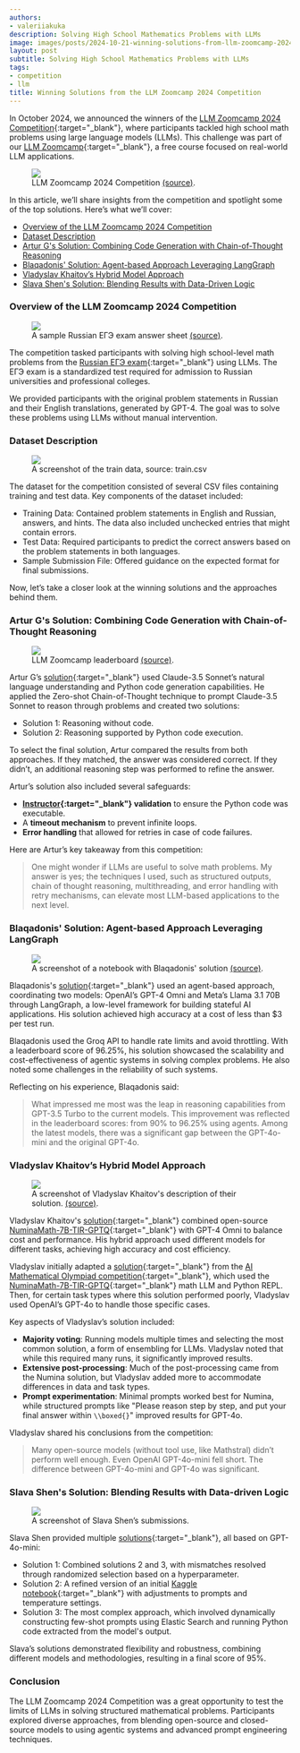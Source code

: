 ```yaml
---
authors:
- valeriiakuka
description: Solving High School Mathematics Problems with LLMs
image: images/posts/2024-10-21-winning-solutions-from-llm-zoomcamp-2024-competition/cover.jpg
layout: post
subtitle: Solving High School Mathematics Problems with LLMs
tags:
- competition
- llm
title: Winning Solutions from the LLM Zoomcamp 2024 Competition
---
```


In October 2024, we announced the winners of the [LLM Zoomcamp 2024 Competition](https://www.kaggle.com/competitions/llm-zoomcamp-2024-competition/overview){:target="_blank"}, where participants tackled high school math problems using large language models (LLMs). This challenge was part of our [LLM Zoomcamp](https://github.com/DataTalksClub/llm-zoomcamp){:target="_blank"}, a free course focused on real-world LLM applications.

<figure>
<img src="/images/posts/2024-10-21-winning-solutions-from-llm-zoomcamp-2024-competition/image1.png"  />
<figcaption>LLM Zoomcamp 2024 Competition <a href="https://www.kaggle.com/competitions/llm-zoomcamp-2024-competition/overview">(source)</a>.</figcaption>
</figure>

In this article, we’ll share insights from the competition and spotlight some of the top solutions. Here’s what we’ll cover:

-   [Overview of the LLM Zoomcamp 2024 Competition](#overview-of-the-llm-zoomcamp-2024-competition)
-   [Dataset Description](#dataset-description)
-   [Artur G's Solution: Combining Code Generation with Chain-of-Thought Reasoning](#artur-gs-solution-combining-code-generation-with-chain-of-thought-reasoning)
-   [Blaqadonis' Solution: Agent-based Approach Leveraging LangGraph](#blaqadonis-solution-agent-based-approach-leveraging-langgraph)
-   [Vladyslav Khaitov’s Hybrid Model Approach](#vladyslav-khaitovs-hybrid-model-approach)
-   [Slava Shen's Solution: Blending Results with Data-Driven Logic](#slava-shens-solution-blending-results-with-data-driven-logic)



### Overview of the LLM Zoomcamp 2024 Competition

<figure>
<img src="/images/posts/2024-10-21-winning-solutions-from-llm-zoomcamp-2024-competition/image6.png"  />
<figcaption>A sample Russian ЕГЭ exam answer sheet <a href="https://en.wikipedia.org/wiki/Unified_State_Exam">(source)</a>.</figcaption>
</figure>

The competition tasked participants with solving high school-level math problems from the [Russian ЕГЭ exam](https://en.wikipedia.org/wiki/Unified_State_Exam){:target="_blank"} using LLMs. The ЕГЭ exam is a standardized test required for admission to Russian universities and professional colleges.

We provided participants with the original problem statements in Russian and their English translations, generated by GPT-4. The goal was to solve these problems using LLMs without manual intervention.

### Dataset Description

<figure>
<img src="/images/posts/2024-10-21-winning-solutions-from-llm-zoomcamp-2024-competition/image7.jpg"  />
<figcaption>A screenshot of the train data, source: train.csv</figcaption>
</figure>

The dataset for the competition consisted of several CSV files containing training and test data. Key components of the dataset included:

-   Training Data: Contained problem statements in English and Russian, answers, and hints. The data also included unchecked entries that might contain errors.
-   Test Data: Required participants to predict the correct answers based on the problem statements in both languages.
-   Sample Submission File: Offered guidance on the expected format for final submissions.



Now, let’s take a closer look at the winning solutions and the approaches behind them.

### Artur G's Solution: Combining Code Generation with Chain-of-Thought Reasoning

<figure>
<img src="/images/posts/2024-10-21-winning-solutions-from-llm-zoomcamp-2024-competition/image2.png"  />
<figcaption>LLM Zoomcamp leaderboard <a href="https://www.kaggle.com/competitions/llm-zoomcamp-2024-competition/leaderboard">(source)</a>.</figcaption>
</figure>

Artur G’s [solution](https://github.com/ArturGR3/LLM-kaggle-competition){:target="_blank"} used Claude-3.5 Sonnet’s natural language understanding and Python code generation capabilities. He applied the Zero-shot Chain-of-Thought technique to prompt Claude-3.5 Sonnet to reason through problems and created two solutions:

-   Solution 1: Reasoning without code.
-   Solution 2: Reasoning supported by Python code execution.



To select the final solution, Artur compared the results from both approaches. If they matched, the answer was considered correct. If they didn’t, an additional reasoning step was performed to refine the answer.

Artur’s solution also included several safeguards:

-   **[Instructor](https://github.com/jxnl/instructor){:target="_blank"} validation** to ensure the Python code was executable.
-   A **timeout mechanism** to prevent infinite loops.
-   **Error handling** that allowed for retries in case of code failures.



Here are Artur’s key takeaway from this competition:

> One might wonder if LLMs are useful to solve math problems. My answer is yes; the techniques I used, such as structured outputs, chain of thought reasoning, multithreading, and error handling with retry mechanisms, can elevate most LLM-based applications to the next level.

### Blaqadonis' Solution: Agent-based Approach Leveraging LangGraph

<figure>
<img src="/images/posts/2024-10-21-winning-solutions-from-llm-zoomcamp-2024-competition/image4.png"  />
<figcaption>A screenshot of a notebook with Blaqadonis' solution <a href="https://colab.research.google.com/drive/1EtEePcBQUQ731c4QARKcJuVyGERbxGAI?usp=sharing">(source)</a>.</figcaption>
</figure>

Blaqadonis's [solution](https://colab.research.google.com/drive/1EtEePcBQUQ731c4QARKcJuVyGERbxGAI?usp=sharing){:target="_blank"} used an agent-based approach, coordinating two models: OpenAI’s GPT-4 Omni and Meta’s Llama 3.1 70B through LangGraph, a low-level framework for building stateful AI applications. His solution achieved high accuracy at a cost of less than $3 per test run.

Blaqadonis used the Groq API to handle rate limits and avoid throttling. With a leaderboard score of 96.25%, his solution showcased the scalability and cost-effectiveness of agentic systems in solving complex problems. He also noted some challenges in the reliability of such systems.

Reflecting on his experience, Blaqadonis said:

> What impressed me most was the leap in reasoning capabilities from GPT-3.5 Turbo to the current models. This improvement was reflected in the leaderboard scores: from 90% to 96.25% using agents. Among the latest models, there was a significant gap between the GPT-4o-mini and the original GPT-4o.

### Vladyslav Khaitov’s Hybrid Model Approach

<figure>
<img src="/images/posts/2024-10-21-winning-solutions-from-llm-zoomcamp-2024-competition/image5.png"  />
<figcaption>A screenshot of Vladyslav Khaitov's description of their solution. <a href="https://www.kaggle.com/competitions/llm-zoomcamp-2024-competition/discussion/540578">(source)</a>.</figcaption>
</figure>

Vladyslav Khaitov's [solution](https://www.kaggle.com/competitions/llm-zoomcamp-2024-competition/discussion/540578){:target="_blank"} combined open-source [NuminaMath-7B-TIR-GPTQ](https://huggingface.co/AI-MO/NuminaMath-7B-TIR-GPTQ){:target="_blank"} with GPT-4 Omni to balance cost and performance. His hybrid approach used different models for different tasks, achieving high accuracy and cost efficiency.

Vladyslav initially adapted a [solution](https://www.kaggle.com/code/lewtun/numina-1st-place-solution/notebook){:target="_blank"} from the [AI Mathematical Olympiad competition](https://www.kaggle.com/competitions/ai-mathematical-olympiad-prize){:target="_blank"}, which used the [NuminaMath-7B-TIR-GPTQ](https://huggingface.co/AI-MO/NuminaMath-7B-TIR-GPTQ){:target="_blank"} math LLM and Python REPL. Then, for certain task types where this solution performed poorly, Vladyslav used OpenAI’s GPT-4o to handle those specific cases.

Key aspects of Vladyslav’s solution included:

-   **Majority voting**: Running models multiple times and selecting the most common solution, a form of ensembling for LLMs. Vladyslav noted that while this required many runs, it significantly improved results.
-   **Extensive post-processing**: Much of the post-processing came from the Numina solution, but Vladyslav added more to accommodate differences in data and task types.
-   **Prompt experimentation**: Minimal prompts worked best for Numina, while structured prompts like "Please reason step by step, and put your final answer within `\\boxed{}`" improved results for GPT-4o.



Vladyslav shared his conclusions from the competition:

> Many open-source models (without tool use, like Mathstral) didn’t perform well enough. Even OpenAI GPT-4o-mini fell short. The difference between GPT-4o-mini and GPT-4o was significant.

### Slava Shen's Solution: Blending Results with Data-driven Logic

<figure>
<img src="/images/posts/2024-10-21-winning-solutions-from-llm-zoomcamp-2024-competition/image3.png"  />
<figcaption>A screenshot of Slava Shen’s submissions.</figcaption>
</figure>

Slava Shen provided multiple [solutions](https://docs.google.com/document/d/1zAFJEvP3hdquuR6emN55qYnzHUC1mLY68JrxM8mD63Q/edit?usp=sharing){:target="_blank"}, all based on GPT-4o-mini:

-   Solution 1: Combined solutions 2 and 3, with mismatches resolved through randomized selection based on a hyperparameter.
-   Solution 2: A refined version of an initial [Kaggle notebook](https://www.kaggle.com/code/vyacheslavshen/double-check-with-llms){:target="_blank"} with adjustments to prompts and temperature settings.
-   Solution 3: The most complex approach, which involved dynamically constructing few-shot prompts using Elastic Search and running Python code extracted from the model's output.


Slava’s solutions demonstrated flexibility and robustness, combining different models and methodologies, resulting in a final score of 95%.

### Conclusion

The LLM Zoomcamp 2024 Competition was a great opportunity to test the limits of LLMs in solving structured mathematical problems. Participants explored diverse approaches, from blending open-source and closed-source models to using agentic systems and advanced prompt engineering techniques.
